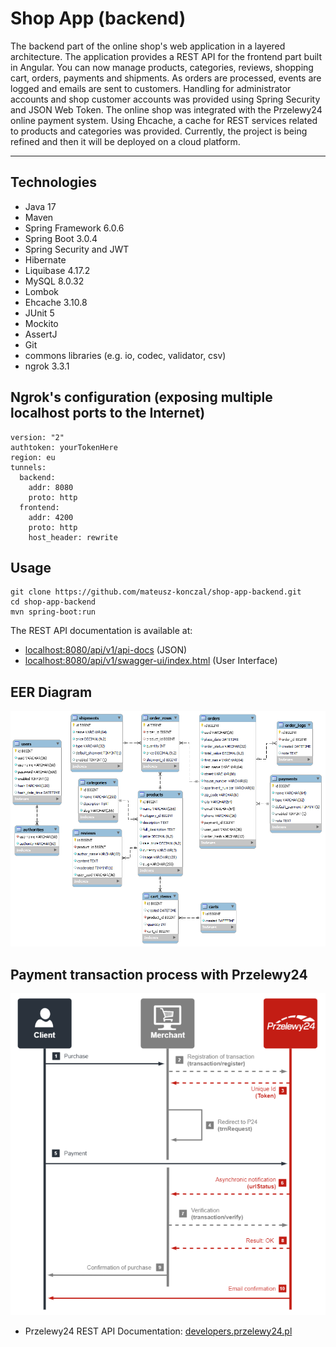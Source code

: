 # Shop App (backend)
The backend part of the online shop's web application in a layered architecture. 
The application provides a REST API for the frontend part built in Angular. You can 
now manage products, categories, reviews, shopping cart, orders, payments and shipments. 
As orders are processed, events are logged and emails are sent to customers. Handling for 
administrator accounts and shop customer accounts was provided using Spring Security and 
JSON Web Token. The online shop was integrated with the Przelewy24 online payment system.
Using Ehcache, a cache for REST services related to products and categories was provided.
Currently, the project is being refined and then it will be deployed on a cloud platform.
- --
## Technologies
* Java 17
* Maven
* Spring Framework 6.0.6
* Spring Boot 3.0.4
* Spring Security and JWT
* Hibernate
* Liquibase 4.17.2
* MySQL 8.0.32
* Lombok
* Ehcache 3.10.8
* JUnit 5
* Mockito
* AssertJ
* Git
* commons libraries (e.g. io, codec, validator, csv)
* ngrok 3.3.1

## Ngrok's configuration (exposing multiple localhost ports to the Internet)
```
version: "2"
authtoken: yourTokenHere
region: eu
tunnels:
  backend:
    addr: 8080
    proto: http    
  frontend:
    addr: 4200
    proto: http
    host_header: rewrite
```

## Usage
```
git clone https://github.com/mateusz-konczal/shop-app-backend.git
cd shop-app-backend
mvn spring-boot:run
```
The REST API documentation is available at:
* [localhost:8080/api/v1/api-docs](http://localhost:8080/api/v1/api-docs) (JSON)
* [localhost:8080/api/v1/swagger-ui/index.html](http://localhost:8080/api/v1/swagger-ui/index.html) (User Interface)

## EER Diagram
![EER Diagram](https://github.com/mateusz-konczal/shop-app-backend/blob/master/readme/EER_Diagram.png?raw=true)

## Payment transaction process with Przelewy24
![Transaction process](https://github.com/mateusz-konczal/shop-app-backend/blob/master/readme/Transaction_process.png?raw=true)
* Przelewy24 REST API Documentation: [developers.przelewy24.pl](https://developers.przelewy24.pl)